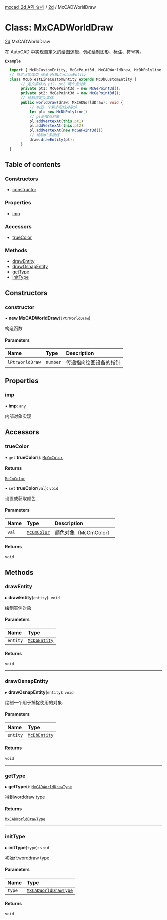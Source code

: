 [mxcad_2d API 文档](../README.md) / [2d](../modules/2d.md) / MxCADWorldDraw

# Class: MxCADWorldDraw

[2d](../modules/2d.md).MxCADWorldDraw

在 AutoCAD 中实现自定义的绘图逻辑，例如绘制图形、标注、符号等。

**`Example`**

```ts
  import { McDbCustomEntity, McGePoint3d, MxCADWorldDraw, McDbPolyline } from "mxcad";
  // 自定义实体类 继承 McDbCustomEntity
  class McDbTestLineCustomEntity extends McDbCustomEntity {
       // 定义实体内 pt1、pt2 两个点对象
       private pt1: McGePoint3d = new McGePoint3d();
       private pt2: McGePoint3d = new McGePoint3d();
       // 绘制自定义实体
       public worldDraw(draw: MxCADWorldDraw): void {
           // 构造一个新多段线对象pl
           let pl= new McDbPolyline()
           // pl新增点对象
           pl.addVertexAt(this.pt1)
           pl.addVertexAt(this.pt2)
           pl.addVertexAt(new McGePoint3d())
           // 绘制pl多段线
           draw.drawEntity(pl);
       }
  }
```

## Table of contents

### Constructors

- [constructor](2d.MxCADWorldDraw.md#constructor)

### Properties

- [imp](2d.MxCADWorldDraw.md#imp)

### Accessors

- [trueColor](2d.MxCADWorldDraw.md#truecolor)

### Methods

- [drawEntity](2d.MxCADWorldDraw.md#drawentity)
- [drawOsnapEntity](2d.MxCADWorldDraw.md#drawosnapentity)
- [getType](2d.MxCADWorldDraw.md#gettype)
- [initType](2d.MxCADWorldDraw.md#inittype)

## Constructors

### constructor

• **new MxCADWorldDraw**(`lPtrWorldDraw`)

构造函数

#### Parameters

| Name | Type | Description |
| :------ | :------ | :------ |
| `lPtrWorldDraw` | `number` | 传递指向绘图设备的指针 |

## Properties

### imp

• **imp**: `any`

内部对象实现

## Accessors

### trueColor

• `get` **trueColor**(): [`McCmColor`](2d.McCmColor.md)

#### Returns

[`McCmColor`](2d.McCmColor.md)

• `set` **trueColor**(`val`): `void`

设置或获取颜色

#### Parameters

| Name | Type | Description |
| :------ | :------ | :------ |
| `val` | [`McCmColor`](2d.McCmColor.md) | 颜色对象（McCmColor） |

#### Returns

`void`

## Methods

### drawEntity

▸ **drawEntity**(`entity`): `void`

绘制实例对象

#### Parameters

| Name | Type |
| :------ | :------ |
| `entity` | [`McDbEntity`](2d.McDbEntity.md) |

#### Returns

`void`

___

### drawOsnapEntity

▸ **drawOsnapEntity**(`entity`): `void`

绘制一个用于捕捉使用的对象.

#### Parameters

| Name | Type |
| :------ | :------ |
| `entity` | [`McDbEntity`](2d.McDbEntity.md) |

#### Returns

`void`

___

### getType

▸ **getType**(): [`MxCADWorldDrawType`](../enums/2d.MxCADWorldDrawType.md)

得到worddraw type

#### Returns

[`MxCADWorldDrawType`](../enums/2d.MxCADWorldDrawType.md)

___

### initType

▸ **initType**(`type`): `void`

初始化worddraw type

#### Parameters

| Name | Type |
| :------ | :------ |
| `type` | [`MxCADWorldDrawType`](../enums/2d.MxCADWorldDrawType.md) |

#### Returns

`void`
